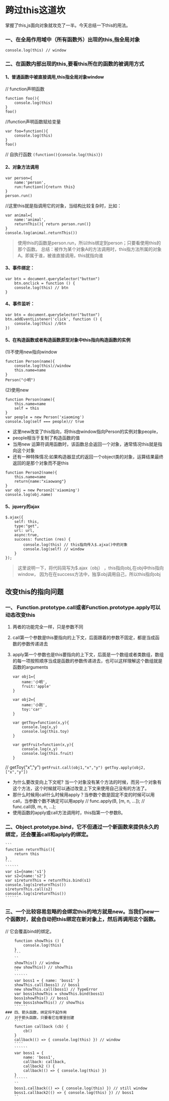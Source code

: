 # 跨过this这道坎
掌握了this,js面向对象就攻克了一半。今天总结一下this的用法。
### 一、在全局作用域中（所有函数外）出现的this,指全局对象
`console.log(this) // window`
### 二、在函数内部出现的this,要看this所在的函数的被调用方式
#### 1、普通函数中被直接调用,this指全局对象window
// function声明函数
````
function foo(){
    console.log(this)
}
foo()
````
//function声明函数赋给变量
````
var foo=function(){
    console.log(this)
}
foo()
````
// 自执行函数
`(function(){console.log(this)})`
#### 2、对象方法调用
`````
var person={
    name:'person',
    run:function(){return this}
}
person.run()
`````
//这里this就是指调用它的对象，当结构比较复杂时，比如：
`````
var animal={
    name:'animal',
    returnThis(){ return person.run()}
}
console.log(animal.returnThis())
`````
>使用this的函数是person.run，所以this绑定到person；只要看使用this的那个函数。
>总结：被作为某个对象A的方法调用时，this指方法所属的对象A。即属于谁，被谁直接调用，this就指向谁
#### 3、事件绑定：
````
var btn = document.querySelector("button")
    btn.onclick = function () {
    console.log(this) // btn
}
````
#### 4、事件监听：
````
var btn = document.querySelector("button")
btn.addEventListener('click', function () {
    console.log(this) //btn
})
````
#### 5、在构造函数或者构造函数原型对象中this指向构造函数的实例
(1)不使用new指向window
`````
function Person(name){
    console.log(this)//window
    this.name=name
}
Person("小明")
`````
(2)使用new
``````
function Person(name){
    this.name=name
    self = this
}
var people = new Person('xiaoming')
console.log(self === people)// true
``````
* 这里new改变了this指向，将this由window指向Person的实例对象people，
* people相当于复制了构造函数的值
* 当用new 运算符调用函数时，该函数总会返回一个对象，通常情况this就是指向这个对象
* 还有一种特殊情况:如果构造器显式的返回一个object类的对象，运算结果最终返回的是那个对象而不是this
``````
function Person2(name){
    this.name=name
    return{name:"xiaowang"}
}
var obj = new Person2('xiaoming')
console.log(obj.name)
``````
#### 5、jquery的ajax
``````````
$.ajax({
    self: this,
    type:"get",
    url: url,
    async:true,
    success: function (res) {
        console.log(this) // this指向传入$.ajxa()中的对象
        console.log(self) // window
    }
});
``````````
 >这里说明一下，将代码简写为$.ajax（obj） ，this指向obj,在obj中this指向window，
 >因为在在success方法中，独享obj调用自己，所以this指向obj

## 改变this的指向问题
###  一、  Function.prototype.call或者Function.prototype.apply可以动态改变this
 1. 两者的功能完全一样，只是参数不同
 2. call第一个参数是this要指向的上下文，后面跟着的参数不固定，都是当成函数的参数传递进去
 3. apply第一个参数也是this要指向的上下文，后面是一个数组或者类数组，数组的每一项按照顺序当成是函数的参数传递进去，也可以这样理解这个数组就是函数的arguments

      ````
      var obj1={
          name:'小明',
          fruit:'apple'
      }
      ````
      ````
      var obj2={
          name:'小刚',
          toy:'car'
      }
      ````
      ````
      var getToy=function(x,y){
          console.log(x,y)
          console.log(this.toy)
      }
      ````
      ````
      var getFruit=function(x,y){
          console.log(x,y)
          console.log(this.fruit)
      }
      ````
//        getToy("x","y")
       ``
       getFruit.call(obj1,"x","y")
       getToy.apply(obj2,["x","y"])
        ``

* 为什么要改变向上下文呢? 当一个对象没有某个方法的时候，而另一个对象有这个方法，这个时候就可以通过改变上下文来使用自己没有的方法了。
* 那什么时候用call什么时候用apply？当参数个数是固定不变的时候可以用call，当参数个数不确定可以用apply
  // func.apply(B, [m, n, ...]);
  // func.call(B, m, n, ...);
* 使用函数的apply或call方法调用时，this指第一个参数B。

### 二、Object.prototype.bind，它不但通过一个新函数来提供永久的绑定，还会覆盖call和aplply的绑定。
    ```
    function returnThis(){
        return this
    }
    ```
    ``````
    var s1={name:'s1'}
    var s2={name:'s2'}
    var s1returnThis = returnThis.bind(s1)
    console.log(s1returnThis())
    s1returnThis.call(s2)
    console.log(s1returnThis())
    ``````
### 三、一个比较容易忽略的会绑定this的地方就是new。当我们new一个函数时，就会自动把this绑定在新对象上，然后再调用这个函数。
// 它会覆盖bind的绑定。
```
    function showThis () {
        console.log(this)
    }
    ```
    ``
    showThis() // window
    new showThis() // showThis
    ``
    ``````
    var boss1 = { name: 'boss1' }
    showThis.call(boss1) // boss1
    new showThis.call(boss1) // TypeError
    var boss1showThis = showThis.bind(boss1)
    boss1showThis() // boss1
    new boss1showThis() // showThis
    ``````
### 四、箭头函数，绑定将不起作用
//  对于箭头函数，只要看它在哪里创建
    ````
    function callback (cb) {
        cb()
    }
    callback(() => { console.log(this) }) // window
    ````
    ``````
    var boss1 = {
        name: 'boss1',
        callback: callback,
        callback2 () {
        callback(() => { console.log(this) })
    }
    ``````
    ``
    boss1.callback(() => { console.log(this) }) // still window
    boss1.callback2(() => { console.log(this) }) // boss1
    ``
